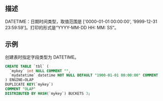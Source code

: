 ## 描述
DATETIME：日期时间类型，取值范围是 ['0000-01-01 00:00:00', '9999-12-31 23:59:59']。打印的形式是“YYYY-MM-DD HH: MM: SS”。

## 示例
创建表时指定字段类型为 DATETIME。
```sql
CREATE TABLE `tbl` (
  `mykey` int NULL COMMENT "",
  `mydatetime` datetime NOT NULL DEFAULT "1900-01-01 00:00:00" COMMENT ""
) ENGINE=OLAP
DUPLICATE KEY(`mykey`)
COMMENT "OLAP"
DISTRIBUTED BY HASH(`mykey`) BUCKETS 3;
```
